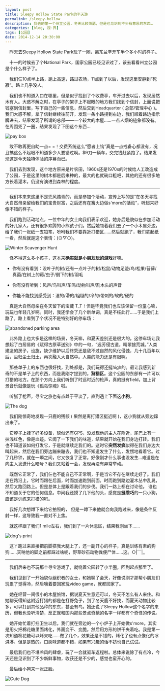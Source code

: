 ```yaml
---
layout: post
title: Sleepy Hollow State Park的半天游
permalink: /sleepy-hollow
description: 我去的第一个州立公园，冬天比较萧瑟，但是也见识到不少有意思的东西…
categories: [blog, 视·界]
tags: [公园]
date: 2014-12-14 20:30:00
---
```


　昨天去Sleepy Hollow State Park玩了一圈，离东兰辛开车半个多小时的样子。

　十一的时候去了个National Park，国家公园已经见识过了，该去看看州立公园是个什么样子了。

　我们仨10点半上路，跑上高速，路过农场，11点到了以后，发现这里安静到“死寂”。路上几乎没人。

　我们也不知道入口在哪里，但是似乎找到了个收费亭，车开过去以后，发现居然木有人。大惑不解之时，在亭子的架子上不起眼的地方我们找到个信封，上面说把钱塞到信封里，写下自己的一些信息，然后交到Headquarter ( 总部/管理中心 )。我们大惑不解，拿了信封继续往前开，发现一条小路拐到右边，我们顺着路边指示牌进去，结果发现了所谓的总部——一个较大的木屋……一点人烟的迹象都没有。在周围兜了一圈，结果发现了下图这个东西…

![pay box](http://lanternd.qiniudn.com/Pic4Post/sleepy-hollow/pay-box.jpg "Pay Box")

　敢不敢再更自助一点= =！交费系统这么“愿者上钩”真是一点戒备心都没有，况且搞这么不起眼不知道多少人要错过啊。\$9刀一辆车，交完钱赶紧跑了。结果发现这是今天独特体验的序幕而已。

　我们去到发现，这个地方原来是片农田，1960s还是1970s的时候给人工改造成了公园，于是这里的树木都是后来种的，最大的也就碗口粗吧，其他的还有很多地方长着灌木，仍没有演进到森林的程度。

------

　我们本来来这里不是兜风踏青的，而是参加个活动，宣传上写的是“在冬天寻找大自然母亲留给我们的宝贵财富，之后还有在篝火边做s'more的活动”，听起来好像不错的样子。

　我们跑到活动地点，一位中年的女士向我们表示欢迎，她身后是貌似在参加活动的好几家人，还有很多欢腾的小熊孩子们。然后她领着我们去了一个小木屋旁边，给了我们一张纸一支铅笔，吩咐我们不要靠近打猎区……然后就跑了，我们拿起纸一看，然后就是这个表情：(⊙▽⊙)。

![Winter Scavenger Hunt](http://lanternd.qiniudn.com/Pic4Post/sleepy-hollow/IMG_6502.jpg "Check List")

　怪不得这么多小孩子，这本来**确实就是小朋友玩的游戏**好嘛。

* 你有没有看到：没叶子的树/还有一点叶子的树/松鼠/动物足迹/鸟/松果/苔藓/真菌/在树上的莓/虫子/倒下的树/羽毛

* 你有没有听到：风声/鸟叫声/车鸣/动物叫声/割木头的声音

* 你能不能找到感受到：湿的/滑的/粗糙的/冷的/带刺的/软的/硬的

　真是大自然母亲在冬天留下的宝藏 T_T！但是毕竟我们也应该保留一份童心嘛，玩玩也年轻几岁啊。同时，我还学会了几个新单词，真是不枉此行……于是我们上路了，路上看到了个状况不是特别好的停车场：

![abandoned parking area](http://lanternd.qiniudn.com/Pic4Post/sleepy-hollow/IMG_6457.jpg "Parking Lot")

　此外路上也大多是这样的场景，冬天嘛，和夏天差别还是很大的。这停车场让我想起了白居易的《赋得古原草送别》中的一句，“远芳侵古道，晴翠接荒城。”人类建造的房子，设施，缺少维护以后终究还是敌不过自然的风化侵蚀，几十几百年以后，尘归尘土归土，再次融入大自然中。人类的能力还是有限啊。

　那些单子上的东西也很好找，到处都是，我们玩得还挺high的。最让我感到新奇的不是单子上的东西，而是我刚才提到的，**狩猎区**。这个公园的东部有一片可以打猎的地方。在那个方向上我们听到了时远时近的枪声，真的挺有field，加上背景音乐就像是玩《孤岛惊魂》啦。

　听腻了枪声，寻宝之旅也有点趋于平淡了，直到遇上下面这**小狗**。

![The dog](http://lanternd.qiniudn.com/Pic4Post/sleepy-hollow/IMG_6477.jpg "dog and deer skeleton")

　我们刚惊奇地发现一只鹿的残骸 ( 果然是离打猎区挺近啊 )，这小狗就从旁边蹿出来了。

　它脖子上挂了好多设备，貌似还有GPS，没发现他的主人在附近，尾巴上有一抹浅红色，像是血迹。它闻了一下我们的味道，结果就开始在我们身边打转。我们也不知道该如何打发它，于是就继续走我们的。这时它**突然发疯**似得在我们身边大叫起来，然后在我们旁边蹦来蹦去，我们也不知道发生了什么，发愣地看着它。过了几秒钟，就在一瞬之间，它又恢复了正常，好像刚才什么事也没发生…难道是在向主人发送什么暗号？我们又站着一会，发现再没有异常举动。

　既然它正常了，我们仨也不能自己不正常啊，于是当它不存在继续走好了。我们走在路沿上，它时而跟在后面，时而加速跑到前面，时而跑到路边灌木丛中乱晃，然后又跑回路上。但是总体上是跟着我们的步伐。我们一路上都在讨论他， 谁也不知道关于它的任何信息。中间我还摸了几下他的头，感觉是**挺乖巧**的一只小狗，应该是训练来打猎的吧。

　我好几次想蹲下来给它拍照的， 但是一蹲下来他就会向我跑过来，像是条件反射一样，这导致我一直对不上焦。

　就这样跟了我们1 mile左右，我们到了一片休息区，结果我刚坐下……

![dog's print](http://lanternd.qiniudn.com/Pic4Post/sleepy-hollow/IMG_6492.jpg "Dog's fingerprint")

　这丫跑过来直接把前脚搭我大腿上了，还一副开心的样子，真是训练有素的狗狗……天呐他的脚之前都踩过啥呢，野草砂石动物粪便尸体……这。○|￣|_

------

　我们后来也不玩那个寻宝游戏了，就绕着公园转了小半圈，回到起点那里了。

　我们见到了一开始貌似组织者的女士，和她聊了会天，好像说刚才那帮小朋友们玩累了觉得冷，然后嚷着要回家玩video game，就都回家了。

　她在经营一间很小的木屋旅馆，据说夏天生意还可以，冬天不怎么有人来住。和她聊天得知这附近打猎的都是在打野兔子，到了冬天鹿不好找，而夏天动物比较多，可以打到其他品种的东东，甚至有鸟。她还说了Sleepy Hollow这个名字的来历，但我也没听清楚，反正就和国内那些景点奇葩的名字一样都有个奇怪的传说。

　她开始忙着打扫卫生以后，我们就在旁边的一个小炉子上开始做s'more，其实是用火把棉花糖里面烤化，外面变干、变脆，然后用方形的饼干夹着吃。我是第一次知道棉花糖可以烤来吃……做了几个，效果还是不错的，烤化了也有点像化的冰淇淋，但是是热的。口感味道都不错，如果有兴趣的话不妨也自己试试。

　最后我们也不堪冷风的肆虐，玩了一会就驱车返程啦。总体来说除了有点冷，今天还是见识到了不少新鲜事物，收获还是不少的，感觉也蛮开心的。

　最后给小狗来一张正脸。

![Cute Dog](http://lanternd.qiniudn.com/Pic4Post/sleepy-hollow/IMG_6486.jpg "Cute One")

------